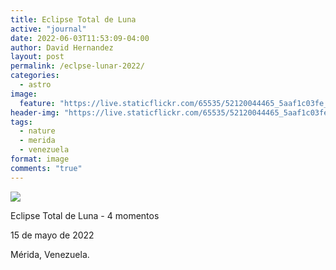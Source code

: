 ```yaml
---
title: Eclipse Total de Luna
active: "journal"
date: 2022-06-03T11:53:09-04:00
author: David Hernandez
layout: post
permalink: /eclpse-lunar-2022/
categories:
  - astro
image:
  feature: "https://live.staticflickr.com/65535/52120044465_5aaf1c03fe_k.jpg"
header-img: "https://live.staticflickr.com/65535/52120044465_5aaf1c03fe_k.jpg"
tags:
  - nature
  - merida
  - venezuela
format: image
comments: "true"
---
```

<a href="https://live.staticflickr.com/65535/52120044465_5aaf1c03fe_k.jpg"  class="popup"  title="Eclipse total de luna" data-caption="© 2022 by David Hernández"><img src="https://live.staticflickr.com/65535/52120044465_5aaf1c03fe_k.jpg"></a>

Eclipse Total de Luna - 4 momentos

15 de mayo de 2022

Mérida, Venezuela.
